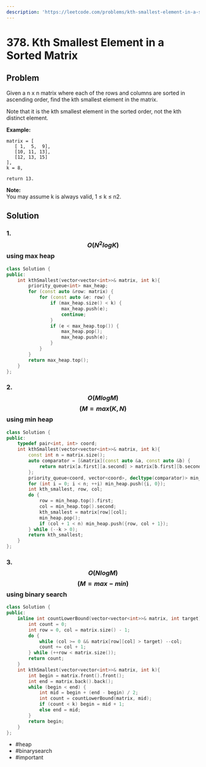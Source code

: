 ```yaml
---
description: 'https://leetcode.com/problems/kth-smallest-element-in-a-sorted-matrix/'
---
```


# 378. Kth Smallest Element in a Sorted Matrix

## Problem

Given a n x n matrix where each of the rows and columns are sorted in ascending order, find the kth smallest element in the matrix.

 Note that it is the kth smallest element in the sorted order, not the kth distinct element.

**Example:**

```text
matrix = [
   [ 1,  5,  9],
   [10, 11, 13],
   [12, 13, 15]
],
k = 8,

return 13.
```

**Note:**  
 You may assume k is always valid, 1 ≤ k ≤ n2.

## Solution

### 1. $$O(N^2logK)$$ using max heap

```cpp
class Solution {
public:
    int kthSmallest(vector<vector<int>>& matrix, int k){
        priority_queue<int> max_heap;
        for (const auto &row: matrix) {
            for (const auto &e: row) {
                if (max_heap.size() < k) {
                    max_heap.push(e);
                    continue;
                } 
                if (e < max_heap.top()) {
                    max_heap.pop();
                    max_heap.push(e);
                }
            }
        }
        return max_heap.top();
    }
};
```

### 2. $$O(MlogM) $$ $$(M = max(K, N)$$ using min heap

```cpp
class Solution {
public:
    typedef pair<int, int> coord;
    int kthSmallest(vector<vector<int>>& matrix, int k){
        const int n = matrix.size();
        auto comparator = [&matrix](const auto &a, const auto &b) {
            return matrix[a.first][a.second] > matrix[b.first][b.second];
        };
        priority_queue<coord, vector<coord>, decltype(comparator)> min_heap(comparator);
        for (int i = 0; i < n; ++i) min_heap.push({i, 0});
        int kth_smallest, row, col;
        do {
            row = min_heap.top().first;
            col = min_heap.top().second;
            kth_smallest = matrix[row][col];
            min_heap.pop();
            if (col + 1 < n) min_heap.push({row, col + 1});
        } while (--k > 0);
        return kth_smallest;
    }
};
```

### 3. $$O(NlogM)$$ $$(M = max - min) $$ using binary search

```cpp
class Solution {
public:
    inline int countLowerBound(vector<vector<int>>& matrix, int target) {
        int count = 0;
        int row = 0, col = matrix.size() - 1;
        do {
            while (col >= 0 && matrix[row][col] > target) --col;
            count += col + 1;
        } while (++row < matrix.size());
        return count;
    }
    int kthSmallest(vector<vector<int>>& matrix, int k){
        int begin = matrix.front().front();
        int end = matrix.back().back();
        while (begin < end) {
            int mid = begin + (end - begin) / 2;
            int count = countLowerBound(matrix, mid);
            if (count < k) begin = mid + 1;
            else end = mid;
        }
        return begin;
    }
};
```

* \#heap
* \#binarysearch
* \#important

